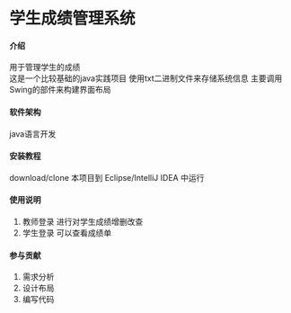 # 学生成绩管理系统

#### 介绍
 用于管理学生的成绩<br> 
 这是一个比较基础的java实践项目 使用txt二进制文件来存储系统信息 主要调用Swing的部件来构建界面布局<br>
 

#### 软件架构
 java语言开发 
 

#### 安装教程
 download/clone 本项目到 Eclipse/IntelliJ IDEA 中运行


#### 使用说明

1. 教师登录 进行对学生成绩增删改查<br> 
2. 学生登录 可以查看成绩单<br>


#### 参与贡献

1. 需求分析
2. 设计布局
3. 编写代码

